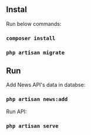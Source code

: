 ## Instal

Run below commands:

### `composer install`

### `php artisan migrate`

## Run

Add News API's data in databse:

### `php artisan news:add`

Run API:

### `php artisan serve`
